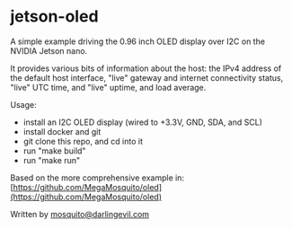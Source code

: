 # jetson-oled

A simple example driving the 0.96 inch OLED display over I2C on the NVIDIA Jetson nano.

It provides various bits of information about the host: the IPv4 address of the default host interface, "live" gateway and internet connectivity status, "live" UTC time, and "live" uptime, and load average.

Usage:

- install an I2C OLED display (wired to +3.3V, GND, SDA, and SCL)
- install docker and git
- git clone this repo, and cd into it
- run "make build"
- run "make run"

Based on the more comprehensive example in:
  [https://github.com/MegaMosquito/oled](https://github.com/MegaMosquito/oled)

Written by mosquito@darlingevil.com
